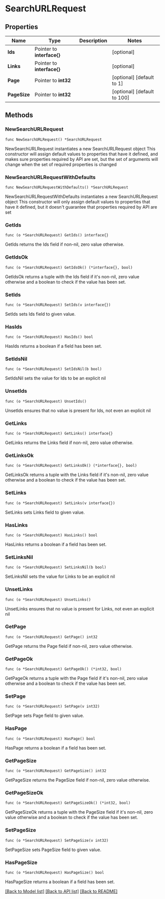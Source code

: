 # SearchURLRequest

## Properties

Name | Type | Description | Notes
------------ | ------------- | ------------- | -------------
**Ids** | Pointer to **interface{}** |  | [optional] 
**Links** | Pointer to **interface{}** |  | [optional] 
**Page** | Pointer to **int32** |  | [optional] [default to 1]
**PageSize** | Pointer to **int32** |  | [optional] [default to 100]

## Methods

### NewSearchURLRequest

`func NewSearchURLRequest() *SearchURLRequest`

NewSearchURLRequest instantiates a new SearchURLRequest object
This constructor will assign default values to properties that have it defined,
and makes sure properties required by API are set, but the set of arguments
will change when the set of required properties is changed

### NewSearchURLRequestWithDefaults

`func NewSearchURLRequestWithDefaults() *SearchURLRequest`

NewSearchURLRequestWithDefaults instantiates a new SearchURLRequest object
This constructor will only assign default values to properties that have it defined,
but it doesn't guarantee that properties required by API are set

### GetIds

`func (o *SearchURLRequest) GetIds() interface{}`

GetIds returns the Ids field if non-nil, zero value otherwise.

### GetIdsOk

`func (o *SearchURLRequest) GetIdsOk() (*interface{}, bool)`

GetIdsOk returns a tuple with the Ids field if it's non-nil, zero value otherwise
and a boolean to check if the value has been set.

### SetIds

`func (o *SearchURLRequest) SetIds(v interface{})`

SetIds sets Ids field to given value.

### HasIds

`func (o *SearchURLRequest) HasIds() bool`

HasIds returns a boolean if a field has been set.

### SetIdsNil

`func (o *SearchURLRequest) SetIdsNil(b bool)`

 SetIdsNil sets the value for Ids to be an explicit nil

### UnsetIds
`func (o *SearchURLRequest) UnsetIds()`

UnsetIds ensures that no value is present for Ids, not even an explicit nil
### GetLinks

`func (o *SearchURLRequest) GetLinks() interface{}`

GetLinks returns the Links field if non-nil, zero value otherwise.

### GetLinksOk

`func (o *SearchURLRequest) GetLinksOk() (*interface{}, bool)`

GetLinksOk returns a tuple with the Links field if it's non-nil, zero value otherwise
and a boolean to check if the value has been set.

### SetLinks

`func (o *SearchURLRequest) SetLinks(v interface{})`

SetLinks sets Links field to given value.

### HasLinks

`func (o *SearchURLRequest) HasLinks() bool`

HasLinks returns a boolean if a field has been set.

### SetLinksNil

`func (o *SearchURLRequest) SetLinksNil(b bool)`

 SetLinksNil sets the value for Links to be an explicit nil

### UnsetLinks
`func (o *SearchURLRequest) UnsetLinks()`

UnsetLinks ensures that no value is present for Links, not even an explicit nil
### GetPage

`func (o *SearchURLRequest) GetPage() int32`

GetPage returns the Page field if non-nil, zero value otherwise.

### GetPageOk

`func (o *SearchURLRequest) GetPageOk() (*int32, bool)`

GetPageOk returns a tuple with the Page field if it's non-nil, zero value otherwise
and a boolean to check if the value has been set.

### SetPage

`func (o *SearchURLRequest) SetPage(v int32)`

SetPage sets Page field to given value.

### HasPage

`func (o *SearchURLRequest) HasPage() bool`

HasPage returns a boolean if a field has been set.

### GetPageSize

`func (o *SearchURLRequest) GetPageSize() int32`

GetPageSize returns the PageSize field if non-nil, zero value otherwise.

### GetPageSizeOk

`func (o *SearchURLRequest) GetPageSizeOk() (*int32, bool)`

GetPageSizeOk returns a tuple with the PageSize field if it's non-nil, zero value otherwise
and a boolean to check if the value has been set.

### SetPageSize

`func (o *SearchURLRequest) SetPageSize(v int32)`

SetPageSize sets PageSize field to given value.

### HasPageSize

`func (o *SearchURLRequest) HasPageSize() bool`

HasPageSize returns a boolean if a field has been set.


[[Back to Model list]](../README.md#documentation-for-models) [[Back to API list]](../README.md#documentation-for-api-endpoints) [[Back to README]](../README.md)


